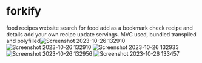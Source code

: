 # forkify
food recipes website
search for food add as a bookmark check recipe and details add your own recipe update servings. MVC used, bundled transpiled and polyfilled![Screenshot 2023-10-26 132910](https://github.com/hamzi-haidar/forkify/assets/132144627/592dd5a0-8ad9-4e0d-839f-78d7bfcc5d0d)
![Screenshot 2023-10-26 132910](https://github.com/hamzi-haidar/forkify/assets/132144627/6a664162-22d9-4b17-a439-721423450f8e)
![Screenshot 2023-10-26 132933](https://github.com/hamzi-haidar/forkify/assets/132144627/2dd966cf-3572-49f1-8102-2c8aa6acd7cb)
![Screenshot 2023-10-26 132956](https://github.com/hamzi-haidar/forkify/assets/132144627/30b7cb8a-12ad-4218-86a7-e9fa0b029f8e)
![Screenshot 2023-10-26 133457](https://github.com/hamzi-haidar/forkify/assets/132144627/8fe03e83-4da8-4290-8465-fcecd0086694)
